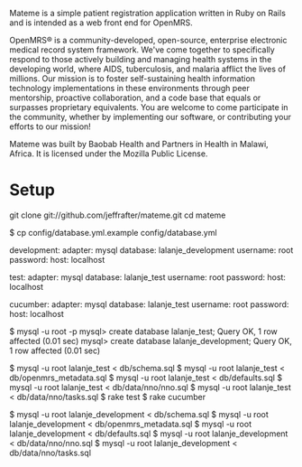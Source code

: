 Mateme is a simple patient registration application written in Ruby on Rails
and is intended as a web front end for OpenMRS. 

OpenMRS® is a community-developed, open-source, enterprise electronic medical 
record system framework. We've come together to specifically respond to those 
actively building and managing health systems in the developing world, where 
AIDS, tuberculosis, and malaria afflict the lives of millions. Our mission is 
to foster self-sustaining health information technology implementations in 
these environments through peer mentorship, proactive collaboration, and a code 
base that equals or surpasses proprietary equivalents. You are welcome to come 
participate in the community, whether by implementing our software, or 
contributing your efforts to our mission!

Mateme was built by Baobab Health and Partners in Health in
Malawi, Africa. It is licensed under the Mozilla Public License.


Setup
=====
git clone git://github.com/jeffrafter/mateme.git 
cd mateme

$ cp config/database.yml.example config/database.yml

development:
  adapter: mysql
  database: lalanje_development
  username: root
  password:
  host: localhost

test:
  adapter: mysql
  database: lalanje_test
  username: root
  password: 
  host: localhost

cucumber:
  adapter: mysql
  database: lalanje_test
  username: root
  password: 
  host: localhost


$ mysql -u root -p
mysql> create database lalanje_test;
Query OK, 1 row affected (0.01 sec)
mysql> create database lalanje_development;
Query OK, 1 row affected (0.01 sec)

$ mysql -u root lalanje_test < db/schema.sql
$ mysql -u root lalanje_test < db/openmrs_metadata.sql 
$ mysql -u root lalanje_test < db/defaults.sql 
$ mysql -u root lalanje_test < db/data/nno/nno.sql
$ mysql -u root lalanje_test < db/data/nno/tasks.sql
$ rake test
$ rake cucumber

$ mysql -u root lalanje_development < db/schema.sql
$ mysql -u root lalanje_development < db/openmrs_metadata.sql 
$ mysql -u root lalanje_development < db/defaults.sql 
$ mysql -u root lalanje_development < db/data/nno/nno.sql
$ mysql -u root lalanje_development < db/data/nno/tasks.sql
